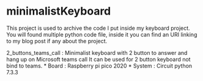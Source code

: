 # minimalistKeyboard

This project is used to archive the code I put inside my keyboard project.
You will found multiple python code file, inside it you can find an URI linking to my blog post if any about the project.


2_buttons_teams_call : 
    Minimalist keyboard with 2 button to answer and hang up on Microsoft teams call
    It can be used for 2 button keyboard not bind to teams.
    * Board : Raspberry pi pico 2020
    * System : Circuit python 7.3.3


